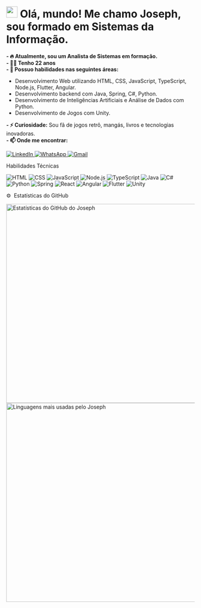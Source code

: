 <h1 align="left">
  <img src="https://raw.githubusercontent.com/kaueMarques/kaueMarques/master/hi.gif" height="30px">
  Olá, mundo! Me chamo Joseph, sou formado em Sistemas da Informação.
</h1>
<p align="left">
  <strong>- 🔥 Atualmente, sou um Analista de Sistemas em formação.</strong><br>
  <strong>- 👩‍💻 Tenho 22 anos</strong><br>
  <strong>- 🌱 Possuo habilidades nas seguintes áreas:</strong>
</p>
<ul>
  <li>Desenvolvimento Web utilizando HTML, CSS, JavaScript,  TypeScript, Node.js, Flutter, Angular.</li>
  <li>Desenvolvimento backend com Java, Spring, C#, Python.</li>
  <li>Desenvolvimento de Inteligências Artificiais e Análise de Dados com Python.</li>
  <li>Desenvolvimento de Jogos com Unity.</li>
</ul>
<p align="left">
  <strong>- ⚡ Curiosidade:</strong> Sou fã de jogos retrô, mangás, livros e tecnologias inovadoras.<br>
  <strong>- 📫 Onde me encontrar:</strong>
</p>
<p align="left">
  <a href="https://www.linkedin.com/in/josephcostaribeiro/">
    <img src="https://img.shields.io/badge/LinkedIn-0077B5?style=for-the-badge&logo=linkedin&logoColor=white" alt="LinkedIn">
  </a>
  <a href="https://wa.me/5598985034848">
    <img src="https://img.shields.io/badge/WhatsApp-25D366?style=for-the-badge&logo=whatsapp&logoColor=white" alt="WhatsApp">
  </a>
  <a href="mailto:jojojosephdacostaribeiro@gmail.com">
    <img src="https://img.shields.io/badge/Gmail-D14836?style=for-the-badge&logo=gmail&logoColor=white" alt="Gmail">
  </a>
</p>
Habilidades Técnicas
<p align="left">
  <img src="https://img.shields.io/badge/-HTML-05122A?style=flat&logo=HTML5" alt="HTML">
  <img src="https://img.shields.io/badge/-CSS-05122A?style=flat&logo=CSS3&logoColor=1572B6" alt="CSS">
  <img src="https://img.shields.io/badge/-JavaScript-05122A?style=flat&logo=javascript" alt="JavaScript">
  <img src="https://img.shields.io/badge/-Node.js-05122A?style=flat&logo=node.js" alt="Node.js">
  <img src="https://img.shields.io/badge/-TypeScript-05122A?style=flat&logo=typescript" alt="TypeScript">
  <img src="https://img.shields.io/badge/-Java-05122A?style=flat&logo=java" alt="Java">
  <img src="https://img.shields.io/badge/-C%23-05122A?style=flat&logo=c-sharp" alt="C#">
  <img src="https://img.shields.io/badge/-Python-05122A?style=flat&logo=python" alt="Python">
  <img src="https://img.shields.io/badge/-Spring-05122A?style=flat&logo=spring" alt="Spring">
  <img src="https://img.shields.io/badge/-React-05122A?style=flat&logo=react" alt="React">
  <img src="https://img.shields.io/badge/-Angular-05122A?style=flat&logo=angular" alt="Angular">
  <img src="https://img.shields.io/badge/-Flutter-05122A?style=flat&logo=flutter" alt="Flutter">
  <img src="https://img.shields.io/badge/-Unity-05122A?style=flat&logo=unity" alt="Unity">
</p>
⚙️  Estatísticas do GitHub
<p align="left">
  <img width="530em" src="https://github-readme-stats.vercel.app/api?username=josephDcostaR&show_icons=true&theme=vision-friendly-dark" alt="Estatísticas do GitHub do Joseph">
  <img width="530em" src="https://github-readme-stats.vercel.app/api/top-langs/?username=josephDcostaR&layout=compact&theme=vision-friendly-dark" alt="Linguagens mais usadas pelo Joseph">
</p>
